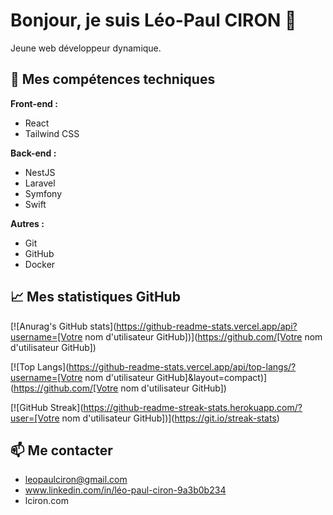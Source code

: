 # Bonjour, je suis Léo-Paul CIRON 👋

Jeune web développeur dynamique.

## 🚀 Mes compétences techniques

**Front-end :**

*   React
*   Tailwind CSS

**Back-end :**

*   NestJS
*   Laravel
*   Symfony
*   Swift

**Autres :**

*   Git
*   GitHub
*   Docker

## 📈 Mes statistiques GitHub

[![Anurag's GitHub stats](https://github-readme-stats.vercel.app/api?username=[Votre nom d'utilisateur GitHub])](https://github.com/[Votre nom d'utilisateur GitHub])

[![Top Langs](https://github-readme-stats.vercel.app/api/top-langs/?username=[Votre nom d'utilisateur GitHub]&layout=compact)](https://github.com/[Votre nom d'utilisateur GitHub])

[![GitHub Streak](https://github-readme-streak-stats.herokuapp.com/?user=[Votre nom d'utilisateur GitHub])](https://git.io/streak-stats)


## 📫 Me contacter

*   leopaulciron@gmail.com
*   www.linkedin.com/in/léo-paul-ciron-9a3b0b234
*   lciron.com

